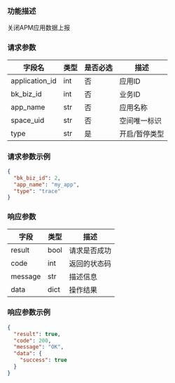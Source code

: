 ### 功能描述

关闭APM应用数据上报

### 请求参数

| 字段名            | 类型  | 是否必选 | 描述      |
|----------------|-----|------|---------|
| application_id | int | 否    | 应用ID    |
| bk_biz_id      | int | 否    | 业务ID    |
| app_name       | str | 否    | 应用名称    |
| space_uid      | str | 否    | 空间唯一标识  |
| type           | str | 是    | 开启/暂停类型 |

### 请求参数示例

```json
{
  "bk_biz_id": 2,
  "app_name": "my_app",
  "type": "trace"
}
```

### 响应参数

| 字段      | 类型   | 描述     |
|---------|------|--------|
| result  | bool | 请求是否成功 |
| code    | int  | 返回的状态码 |
| message | str  | 描述信息   |
| data    | dict | 操作结果   |

### 响应参数示例

```json
{
  "result": true,
  "code": 200,
  "message": "OK",
  "data": {
    "success": true
  }
}
```
